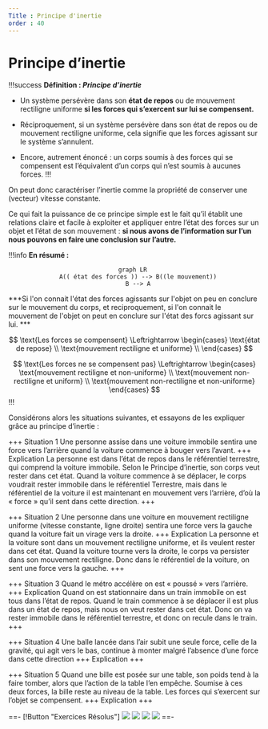 ```yaml
---
Title : Principe d'inertie
order : 40
---
```


# Principe d’inertie

!!!success **Définition : *Principe d’inertie***

- Un système persévère dans son **état de repos** ou de mouvement rectiligne uniforme **si les forces qui s’exercent sur lui se compensent.**

- Réciproquement, si un système persévère dans son état de repos ou de mouvement rectiligne uniforme, cela signifie que les forces agissant sur le système s’annulent.

- Encore, autrement énoncé : un corps soumis à des forces qui se compensent est l’équivalent d’un corps qui n’est soumis à aucunes forces.
!!!

On peut donc caractériser l’inertie comme la propriété de conserver une (vecteur) vitesse constante.

Ce qui fait la puissance de ce principe simple est le fait qu’il établit une relations claire et facile à exploiter et appliquer entre l’état des forces sur un objet et l’état de son mouvement : **si nous avons de
l’information sur l’un nous pouvons en faire une conclusion sur l’autre.**

!!!info **En  résumé :** 
<center>

```mermaid 
graph LR 
  A(( état des forces )) --> B((le mouvement))
  B --> A
```
</center>
***Si l'on connait l'état des forces agissants sur l'objet on peu en conclure sur le mouvement du corps, et reciproquement, si l'on connait le mouvement de l'objet on peut en conclure sur l'état des forcs agissant sur lui. ***

$$
\text{Les forces se compensent} \Leftrightarrow
    \begin{cases}
      \text{état de repose} \\
      \text{mouvement rectiligne et uniforme} \\
    \end{cases}
$$

$$
\text{Les forces ne se compensent pas} \Leftrightarrow 
    \begin{cases}
      \text{mouvement rectiligne et non-uniforme} \\
      \text{mouvement non-rectiligne et uniform} \\
      \text{mouvement non-rectiligne et non-uniforme} 
    \end{cases}
$$
!!!




Considérons alors les situations suivantes, et essayons de les expliquer grâce au principe d’inertie :

+++ Situation 1
Une personne assise dans une voiture immobile sentira une force vers l’arrière quand la voiture commence à bouger vers l’avant.
+++ Explication
La personne est dans l’état de repos dans le référentiel terrestre, qui comprend la voiture immobile. Selon le Principe d’inertie, son corps veut rester dans cet état. Quand la voiture commence à se déplacer, le corps voudrait rester immobile dans le référentiel Terrestre, mais dans le référentiel de la voiture il est maintenant en mouvement vers l’arrière, d’où la « force » qu’il sent dans cette direction.
+++ 


+++ Situation 2
 Une personne dans une voiture en mouvement rectiligne uniforme (vitesse constante, ligne droite) sentira une force vers la gauche quand la voiture fait un virage vers la droite.
 +++ Explication 
 La personne et la voiture sont dans un mouvement rectiligne uniforme, et ils veulent rester dans cet état. Quand la voiture tourne vers la droite, le corps va persister dans son mouvement rectiligne. Donc dans le référentiel de la voiture, on sent une force vers la gauche.
+++

+++ Situation 3
Quand le métro accélère on est « poussé » vers l’arrière.
+++ Explication 
Quand on est stationnaire dans un train immobile on est tous dans l’état de repos. Quand le train commence à se déplacer il est plus dans un état de repos, mais nous on veut rester dans cet état. Donc on va rester immobile dans le référentiel terrestre, et donc on recule dans le train.
+++

+++ Situation 4
Une balle lancée dans l’air subit une seule force, celle de la gravité, qui agit vers le bas, continue à monter malgré l’absence d’une force dans cette direction
+++ Explication
+++


+++ Situation 5 
Quand une bille est posée sur une table, son poids tend à la faire tomber, alors que l’action de la table l’en empêche. Soumise à ces deux forces, la bille reste au niveau de la table. Les forces qui s’exercent sur l’objet se compensent.
+++ Explication
+++


==- [!Button "Exercices Résolus"]
![](../img/6/xo1.jpg)
![](../img/6/xo2.jpg)
![](../img/6/xo3.jpg)
![](../img/6/xo4.jpg)
==-